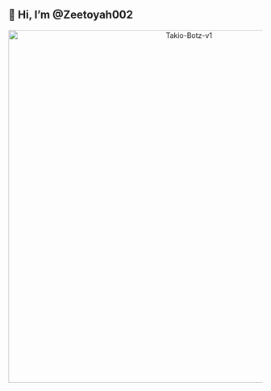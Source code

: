 ## 👋 Hi, I’m @Zeetoyah002

<div align="center">
<img src="https://telegra.ph/file/deb07a308608e09150fb8.jpg" alt="Takio-Botz-v1" width="700" />


<!---
Zeetoyah002/Zeetoyah002 is a ✨ special ✨ repository because its `README.md` (this file) appears on your GitHub profile.
You can click the Preview link to take a look at your changes.
--->

